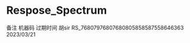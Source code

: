 # Respose_Spectrum
备注       机器码                     过期时间
胡sir RS_76807976807680805858587558646363  2023/03/21
